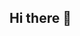 ## Hi there 👋

<!--
**bsullivan4/bsullivan4** is a ✨ _special_ ✨ repository because its `README.md` (this file) appears on your GitHub profile.

Here are some ideas to get you started:

- 🔭 I’m currently working on my master's in Biomedical Engineering from Tulane University
- 🌱 I’m interested in Microphysiological Systems and becoming a better coder  
- 📫 How to reach me: bsullivan3@tulane.edu
- 😄 Pronouns: He/Him
-->
